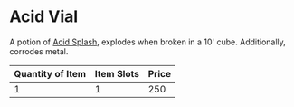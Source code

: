 # Acid Vial

A potion of [Acid Splash](../../../Magic/Spells/Spells%20by%20Level/Level%201/Acid%20Splash.md), explodes when broken in a 10' cube. Additionally, corrodes metal.

| Quantity of Item | Item Slots | Price |
| ---------------- | ---------- | ----- |
| 1                | 1          | 250   |
